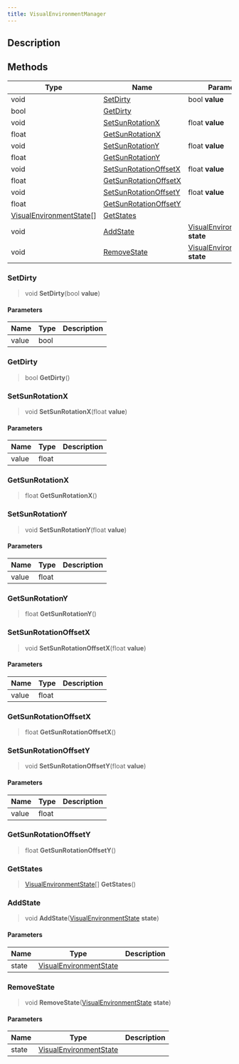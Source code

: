 ```yaml
---
title: VisualEnvironmentManager
---
```

## Description

## Methods

| Type                                                                        | Name                                            | Parameters                                                                      |
| --------------------------------------------------------------------------- | ----------------------------------------------- | ------------------------------------------------------------------------------- |
| void                                                                        | [SetDirty](#setdirty)                           | bool **value**                                                                  |
| bool                                                                        | [GetDirty](#getdirty)                           |                                                                                 |
| void                                                                        | [SetSunRotationX](#setsunrotationx)             | float **value**                                                                 |
| float                                                                       | [GetSunRotationX](#getsunrotationx)             |                                                                                 |
| void                                                                        | [SetSunRotationY](#setsunrotationy)             | float **value**                                                                 |
| float                                                                       | [GetSunRotationY](#getsunrotationy)             |                                                                                 |
| void                                                                        | [SetSunRotationOffsetX](#setsunrotationoffsetx) | float **value**                                                                 |
| float                                                                       | [GetSunRotationOffsetX](#getsunrotationoffsetx) |                                                                                 |
| void                                                                        | [SetSunRotationOffsetY](#setsunrotationoffsety) | float **value**                                                                 |
| float                                                                       | [GetSunRotationOffsetY](#getsunrotationoffsety) |                                                                                 |
| [VisualEnvironmentState](/vext/ref/client/class/visualenvironmentstate)\[\] | [GetStates](#getstates)                         |                                                                                 |
| void                                                                        | [AddState](#addstate)                           | [VisualEnvironmentState](/vext/ref/client/class/visualenvironmentstate) **state** |
| void                                                                        | [RemoveState](#removestate)                     | [VisualEnvironmentState](/vext/ref/client/class/visualenvironmentstate) **state** |

### SetDirty

> void **SetDirty**(bool **value**)

#### Parameters

| Name  | Type | Description |
| ----- | ---- | ----------- |
| value | bool |             |

### GetDirty

> bool **GetDirty**()

### SetSunRotationX

> void **SetSunRotationX**(float **value**)

#### Parameters

| Name  | Type  | Description |
| ----- | ----- | ----------- |
| value | float |             |

### GetSunRotationX

> float **GetSunRotationX**()

### SetSunRotationY

> void **SetSunRotationY**(float **value**)

#### Parameters

| Name  | Type  | Description |
| ----- | ----- | ----------- |
| value | float |             |

### GetSunRotationY

> float **GetSunRotationY**()

### SetSunRotationOffsetX

> void **SetSunRotationOffsetX**(float **value**)

#### Parameters

| Name  | Type  | Description |
| ----- | ----- | ----------- |
| value | float |             |

### GetSunRotationOffsetX

> float **GetSunRotationOffsetX**()

### SetSunRotationOffsetY

> void **SetSunRotationOffsetY**(float **value**)

#### Parameters

| Name  | Type  | Description |
| ----- | ----- | ----------- |
| value | float |             |

### GetSunRotationOffsetY

> float **GetSunRotationOffsetY**()

### GetStates

> [VisualEnvironmentState](/vext/ref/client/class/visualenvironmentstate)\[\] **GetStates**()

### AddState

> void **AddState**([VisualEnvironmentState](/vext/ref/client/class/visualenvironmentstate) **state**)

#### Parameters

| Name  | Type                                                                  | Description |
| ----- | --------------------------------------------------------------------- | ----------- |
| state | [VisualEnvironmentState](/vext/ref/client/class/visualenvironmentstate) |             |

### RemoveState

> void **RemoveState**([VisualEnvironmentState](/vext/ref/client/class/visualenvironmentstate) **state**)

#### Parameters

| Name  | Type                                                                  | Description |
| ----- | --------------------------------------------------------------------- | ----------- |
| state | [VisualEnvironmentState](/vext/ref/client/class/visualenvironmentstate) |             |
